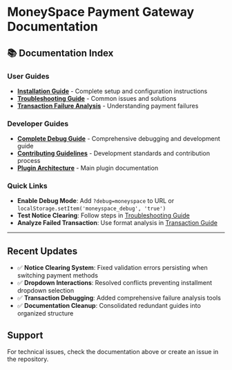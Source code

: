 # MoneySpace Payment Gateway Documentation

## 📚 Documentation Index

### User Guides
- **[Installation Guide](INSTALLATION.md)** - Complete setup and configuration instructions
- **[Troubleshooting Guide](docs/TROUBLESHOOTING.md)** - Common issues and solutions
- **[Transaction Failure Analysis](TRANSACTION-FAILURE-ANALYSIS.md)** - Understanding payment failures

### Developer Guides  
- **[Complete Debug Guide](../DEBUG.md)** - Comprehensive debugging and development guide
- **[Contributing Guidelines](CONTRIBUTING.md)** - Development standards and contribution process
- **[Plugin Architecture](readme.md)** - Main plugin documentation

### Quick Links
- **Enable Debug Mode**: Add `?debug=moneyspace` to URL or `localStorage.setItem('moneyspace_debug', 'true')`
- **Test Notice Clearing**: Follow steps in [Troubleshooting Guide](docs/TROUBLESHOOTING.md#notice-clearing-issues)
- **Analyze Failed Transaction**: Use format analysis in [Transaction Guide](TRANSACTION-FAILURE-ANALYSIS.md)

---

## Recent Updates
- ✅ **Notice Clearing System**: Fixed validation errors persisting when switching payment methods
- ✅ **Dropdown Interactions**: Resolved conflicts preventing installment dropdown selection  
- ✅ **Transaction Debugging**: Added comprehensive failure analysis tools
- ✅ **Documentation Cleanup**: Consolidated redundant guides into organized structure

## Support
For technical issues, check the documentation above or create an issue in the repository.
